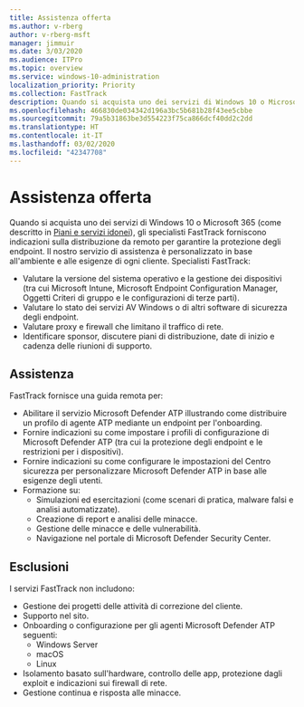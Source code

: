 ```yaml
---
title: Assistenza offerta
ms.author: v-rberg
author: v-rberg-msft
manager: jimmuir
ms.date: 3/03/2020
ms.audience: ITPro
ms.topic: overview
ms.service: windows-10-administration
localization_priority: Priority
ms.collection: FastTrack
description: Quando si acquista uno dei servizi di Windows 10 o Microsoft 365, gli specialisti FastTrack forniscono indicazioni sulla distribuzione da remoto per garantire la protezione degli endpoint. Il nostro servizio di assistenza è personalizzato in base all'ambiente e alle esigenze di ogni cliente.
ms.openlocfilehash: 466830de034342d196a3bc5b681b28f43ee5cbbe
ms.sourcegitcommit: 79a5b31863be3d554223f75ca866dcf40dd2c2dd
ms.translationtype: HT
ms.contentlocale: it-IT
ms.lasthandoff: 03/02/2020
ms.locfileid: "42347708"
---
```

# <a name="assistance-offered"></a>Assistenza offerta  

Quando si acquista uno dei servizi di Windows 10 o Microsoft 365 (come descritto in [Piani e servizi idonei](M365-eligible-services-and-plans.md)), gli specialisti FastTrack forniscono indicazioni sulla distribuzione da remoto per garantire la protezione degli endpoint. Il nostro servizio di assistenza è personalizzato in base all'ambiente e alle esigenze di ogni cliente. Specialisti FastTrack:
- Valutare la versione del sistema operativo e la gestione dei dispositivi (tra cui Microsoft Intune, Microsoft Endpoint Configuration Manager, Oggetti Criteri di gruppo e le configurazioni di terze parti).
- Valutare lo stato dei servizi AV Windows o di altri software di sicurezza degli endpoint.
- Valutare proxy e firewall che limitano il traffico di rete.
- Identificare sponsor, discutere piani di distribuzione, date di inizio e cadenza delle riunioni di supporto.

## <a name="assistance"></a>Assistenza

FastTrack fornisce una guida remota per:
- Abilitare il servizio Microsoft Defender ATP illustrando come distribuire un profilo di agente ATP mediante un endpoint per l'onboarding.
- Fornire indicazioni su come impostare i profili di configurazione di Microsoft Defender ATP (tra cui la protezione degli endpoint e le restrizioni per i dispositivi).
- Fornire indicazioni su come configurare le impostazioni del Centro sicurezza per personalizzare Microsoft Defender ATP in base alle esigenze degli utenti.
- Formazione su:
    - Simulazioni ed esercitazioni (come scenari di pratica, malware falsi e analisi automatizzate).
    - Creazione di report e analisi delle minacce.
    - Gestione delle minacce e delle vulnerabilità.
    - Navigazione nel portale di Microsoft Defender Security Center.

## <a name="out-of-scope"></a>Esclusioni

I servizi FastTrack non includono:
- Gestione dei progetti delle attività di correzione del cliente.
- Supporto nel sito.
- Onboarding o configurazione per gli agenti Microsoft Defender ATP seguenti:
   - Windows Server
   - macOS
   - Linux
- Isolamento basato sull'hardware, controllo delle app, protezione dagli exploit e indicazioni sui firewall di rete.
- Gestione continua e risposta alle minacce.

